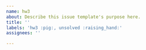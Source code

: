 ```yaml
---
name: hw3
about: Describe this issue template's purpose here.
title: ''
labels: 'hw3 :pig:, unsolved :raising_hand:'
assignees: ''

---
```



